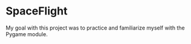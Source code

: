 # SpaceFlight
My goal with this project was to practice and familiarize myself with the Pygame module. 
